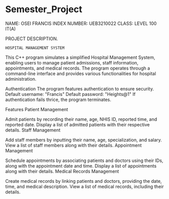 # Semester_Project
NAME: OSEI FRANCIS
INDEX NUMBER: UEB3210022
CLASS: LEVEL 100 IT(A)

PROJECT DESCRIPTION.

    HOSPITAL MANAGEMENT SYSTEM
This C++ program simulates a simplified Hospital Management System, 
enabling users to manage patient admissions, staff information, 
appointments, and medical records.
The program operates through a command-line interface and provides 
various functionalities for hospital administration.


Authentication
The program features authentication to ensure security.
Default username: "Francis"
Default password: "Heights@1"
If authentication fails thrice, the program terminates.


Features
Patient Management

Admit patients by recording their name, age, NHIS ID, reported time, and reported date.
Display a list of admitted patients with their respective details.
Staff Management

Add staff members by inputting their name, age, specialization, and salary.
View a list of staff members along with their details.
Appointment Management

Schedule appointments by associating patients and doctors using their IDs, along with the appointment date and time.
Display a list of appointments along with their details.
Medical Records Management

Create medical records by linking patients and doctors, providing the date, time, and medical description.
View a list of medical records, including their details.


